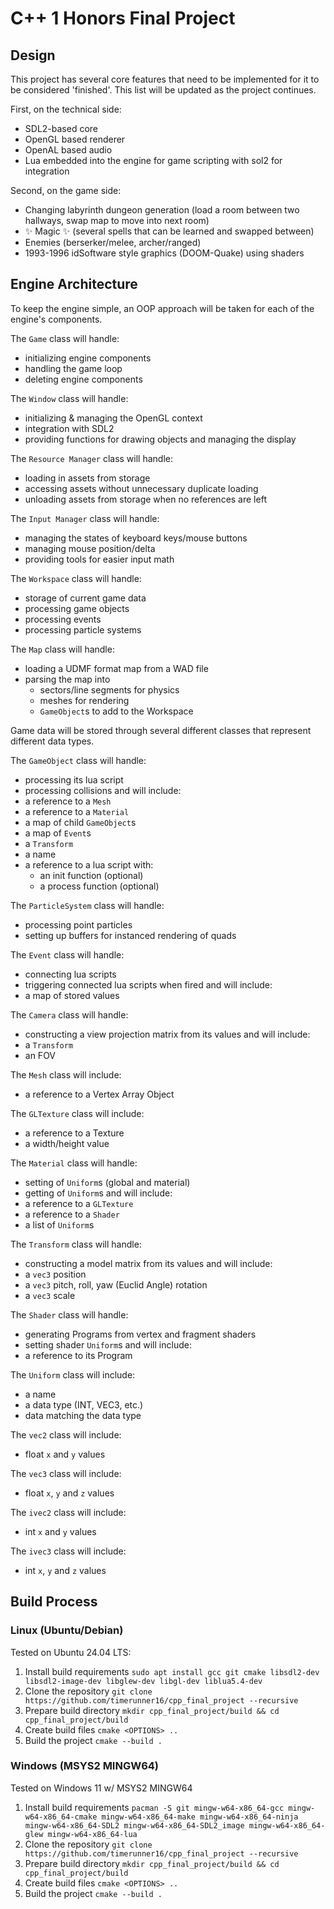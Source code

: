 # C++ 1 Honors Final Project
## Design
This project has several core features that need to be implemented for it to be considered 'finished'.
This list will be updated as the project continues.

First, on the technical side:
- SDL2-based core
- OpenGL based renderer
- OpenAL based audio
- Lua embedded into the engine for game scripting with sol2 for integration

Second, on the game side:
- Changing labyrinth dungeon generation (load a room between two hallways, swap map to move into next room)
- ✨ Magic ✨ (several spells that can be learned and swapped between)
- Enemies (berserker/melee, archer/ranged)
- 1993-1996 idSoftware style graphics (DOOM-Quake) using shaders

## Engine Architecture
To keep the engine simple, an OOP approach will be taken for each of the engine's components.

The `Game` class will handle: 
- initializing engine components
- handling the game loop
- deleting engine components

The `Window` class will handle:
- initializing & managing the OpenGL context
- integration with SDL2
- providing functions for drawing objects and managing the display

The `Resource Manager` class will handle:
- loading in assets from storage
- accessing assets without unnecessary duplicate loading
- unloading assets from storage when no references are left

The `Input Manager` class will handle:
- managing the states of keyboard keys/mouse buttons
- managing mouse position/delta
- providing tools for easier input math

The `Workspace` class will handle:
- storage of current game data
- processing game objects
- processing events
- processing particle systems

The `Map` class will handle:
- loading a UDMF format map from a WAD file
- parsing the map into
	- sectors/line segments for physics
	- meshes for rendering
	- `GameObject`s to add to the Workspace

Game data will be stored through several different classes that represent different data types.

The `GameObject` class will handle:
- processing its lua script
- processing collisions
and will include:
- a reference to a `Mesh`
- a reference to a `Material`
- a map of child `GameObject`s
- a map of `Event`s
- a `Transform`
- a name
- a reference to a lua script with:
	- an init function (optional)
	- a process function (optional)

The `ParticleSystem` class will handle:
- processing point particles
- setting up buffers for instanced rendering of quads

The `Event` class will handle:
- connecting lua scripts
- triggering connected lua scripts when fired
and will include:
- a map of stored values

The `Camera` class will handle:
- constructing a view projection matrix from its values
and will include:
- a `Transform`
- an FOV

The `Mesh` class will include:
- a reference to a Vertex Array Object

The `GLTexture` class will include:
- a reference to a Texture
- a width/height value

The `Material` class will handle:
- setting of `Uniform`s (global and material)
- getting of `Uniform`s
and will include:
- a reference to a `GLTexture`
- a reference to a `Shader`
- a list of `Uniform`s

The `Transform` class will handle:
- constructing a model matrix from its values
and will include:
- a `vec3` position
- a `vec3` pitch, roll, yaw (Euclid Angle) rotation
- a `vec3` scale

The `Shader` class will handle:
- generating Programs from vertex and fragment shaders
- setting shader `Uniform`s
and will include:
- a reference to its Program

The `Uniform` class will include:
- a name
- a data type (INT, VEC3, etc.)
- data matching the data type

The `vec2` class will include:
- float `x` and `y` values

The `vec3` class will include:
- float `x`, `y` and `z` values

The `ivec2` class will include:
- int `x` and `y` values

The `ivec3` class will include:
- int `x`, `y` and `z` values

## Build Process
### Linux (Ubuntu/Debian)
Tested on Ubuntu 24.04 LTS:

1. Install build requirements
`sudo apt install gcc git cmake libsdl2-dev libsdl2-image-dev libglew-dev libgl-dev liblua5.4-dev`
2. Clone the repository
`git clone https://github.com/timerunner16/cpp_final_project --recursive`
3. Prepare build directory
`mkdir cpp_final_project/build && cd cpp_final_project/build`
4. Create build files
`cmake <OPTIONS> ..`
5. Build the project
`cmake --build .`

### Windows (MSYS2 MINGW64)
Tested on Windows 11 w/ MSYS2 MINGW64

1. Install build requirements
`pacman -S git mingw-w64-x86_64-gcc mingw-w64-x86_64-cmake mingw-w64-x86_64-make mingw-w64-x86_64-ninja mingw-w64-x86_64-SDL2 mingw-w64-x86_64-SDL2_image mingw-w64-x86_64-glew mingw-w64-x86_64-lua`
2. Clone the repository
`git clone https://github.com/timerunner16/cpp_final_project --recursive`
3. Prepare build directory
`mkdir cpp_final_project/build && cd cpp_final_project/build`
4. Create build files
`cmake <OPTIONS> ..`
5. Build the project
`cmake --build .`
